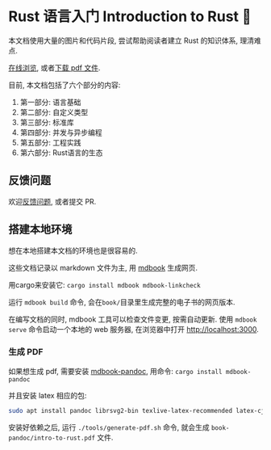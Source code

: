 # Rust 语言入门 Introduction to Rust 🦀

本文档使用大量的图片和代码片段, 尝试帮助阅读者建立 Rust 的知识体系, 理清难点.

[在线浏览](https://rust.biofan.org), 或者[下载 pdf 文件](https://share.biofan.org/intro-to-rust.pdf).

目前, 本文档包括了六个部分的内容:
1. 第一部分: 语言基础
2. 第二部分: 自定义类型
3. 第三部分: 标准库
4. 第四部分: 并发与异步编程
5. 第五部分: 工程实践
6. 第六部分: Rust语言的生态

## 反馈问题

欢迎[反馈问题](https://github.com/xushaohua/intro-to-rust/issues), 或者提交 PR.

## 搭建本地环境

想在本地搭建本文档的环境也是很容易的.

这些文档记录以 markdown 文件为主, 用 [mdbook](https://github.com/rust-lang/mdBook) 生成网页.

用cargo来安装它: `cargo install mdbook mdbook-linkcheck`

运行 `mdbook build` 命令, 会在`book/`目录里生成完整的电子书的网页版本.

在编写文档的同时, mdbook 工具可以检查文件变更, 按需自动更新.
使用 `mdbook serve` 命令启动一个本地的 web 服务器, 在浏览器中打开 [http://localhost:3000](http://localhost:3000).

### 生成 PDF

如果想生成 pdf, 需要安装 [mdbook-pandoc](https://github.com/max-heller/mdbook-pandoc),
用命令: `cargo install mdbook-pandoc`

并且安装 latex 相应的包:

```bash
sudo apt install pandoc librsvg2-bin texlive-latex-recommended latex-cjk-all texlive-xetex
```

安装好依赖之后, 运行 `./tools/generate-pdf.sh` 命令, 就会生成 `book-pandoc/intro-to-rust.pdf` 文件.

